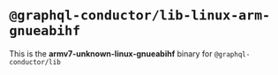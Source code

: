 # `@graphql-conductor/lib-linux-arm-gnueabihf`

This is the **armv7-unknown-linux-gnueabihf** binary for `@graphql-conductor/lib`
